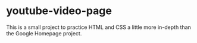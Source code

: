 # youtube-video-page
This is a small project to practice HTML and CSS a little more in-depth than the Google Homepage project.
